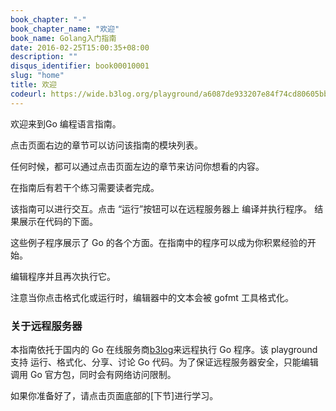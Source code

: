 ```yaml
---
book_chapter: "-"
book_chapter_name: "欢迎"
book_name: Golang入门指南
date: 2016-02-25T15:00:35+08:00
description: ""
disqus_identifier: book00010001
slug: "home"
title: 欢迎
codeurl: https://wide.b3log.org/playground/a6087de933207e84f74cd80605bb83a2.go
---
```


欢迎来到Go 编程语言指南。

点击页面右边的章节可以访问该指南的模块列表。

任何时候，都可以通过点击页面左边的章节来访问你想看的内容。

在指南后有若干个练习需要读者完成。
 

该指南可以进行交互。点击 “运行”按钮可以在远程服务器上 编译并执行程序。 结果展示在代码的下面。

这些例子程序展示了 Go 的各个方面。在指南中的程序可以成为你积累经验的开始。

编辑程序并且再次执行它。

注意当你点击格式化或运行时，编辑器中的文本会被 gofmt 工具格式化。 


### 关于远程服务器

本指南依托于国内的 Go 在线服务商[b3log](https://wide.b3log.org)来远程执行 Go 程序。该 playground 支持 运行、格式化、分享、讨论 Go 代码。为了保证远程服务器安全，只能编辑调用 Go 官方包，同时会有网络访问限制。


如果你准备好了，请点击页面底部的[下节]进行学习。